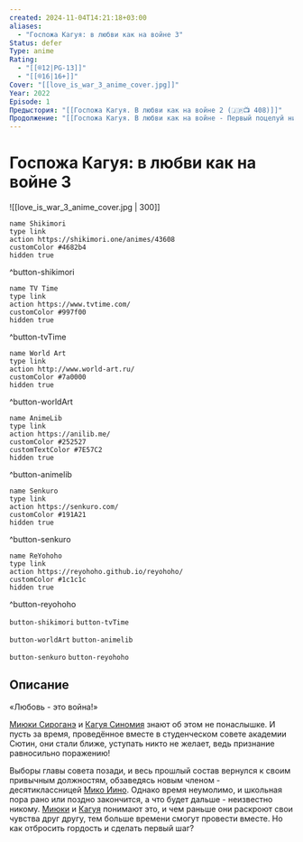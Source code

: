 ```yaml
---
created: 2024-11-04T14:21:18+03:00
aliases:
  - "Госпожа Кагуя: в любви как на войне 3"
Status: defer
Type: anime
Rating:
  - "[[®️12|PG-13]]"
  - "[[®️16|16+]]"
Cover: "[[love_is_war_3_anime_cover.jpg]]"
Year: 2022
Episode: 1
Предыстория: "[[Госпожа Кагуя. В любви как на войне 2 (🇯🇵📺 408)]]"
Продолжение: "[[Госпожа Кагуя. В любви как на войне - Первый поцелуй никогда не заканчивается (🇯🇵📺 163)]]"
---
```


# Госпожа Кагуя: в любви как на войне 3

![[love_is_war_3_anime_cover.jpg | 300]]

```button
name Shikimori
type link
action https://shikimori.one/animes/43608
customColor #4682b4
hidden true
```
^button-shikimori

```button
name TV Time
type link
action https://www.tvtime.com/
customColor #997f00
hidden true
```
^button-tvTime

```button
name World Art
type link
action http://www.world-art.ru/
customColor #7a0000
hidden true
```
^button-worldArt

```button
name AnimeLib
type link
action https://anilib.me/
customColor #252527
customTextColor #7E57C2
hidden true
```
^button-animelib

```button
name Senkuro
type link
action https://senkuro.com/
customColor #191A21
hidden true
```
^button-senkuro

```button
name ReYohoho
type link
action https://reyohoho.github.io/reyohoho/
customColor #1c1c1c
hidden true
```
^button-reyohoho

`button-shikimori` `button-tvTime`

`button-worldArt` `button-animelib`

`button-senkuro` `button-reyohoho`

## Описание

«Любовь - это война!»

[Миюки Сироганэ](https://shikimori.one/characters/136685-miyuki-shirogane) и [Кагуя Синомия](https://shikimori.one/characters/136359-kaguya-shinomiya) знают об этом не понаслышке. И пусть за время, проведённое вместе в студенческом совете академии Сютин, они стали ближе, уступать никто не желает, ведь признание равносильно поражению!

Выборы главы совета позади, и весь прошлый состав вернулся к своим привычным должностям, обзаведясь новым членом - десятиклассницей [Мико Иино](https://shikimori.one/characters/152052-miko-iino). Однако время неумолимо, и школьная пора рано или поздно закончится, а что будет дальше - неизвестно никому. [Миюки](https://shikimori.one/characters/136685-miyuki-shirogane) и [Кагуя](https://shikimori.one/characters/136359-kaguya-shinomiya) понимают это, и чем раньше они раскроют свои чувства друг другу, тем больше времени смогут провести вместе. Но как отбросить гордость и сделать первый шаг?
